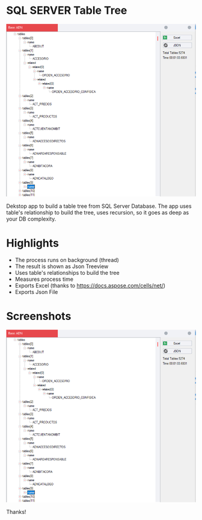 # SQL SERVER Table Tree

![Alt text](/screenshots/table_tree.png?raw=true "TableTree")

Dekstop app to build a table tree from SQL Server Database.
The app uses table's relationship to build the tree, uses recursion, so it goes as deep as your DB complexity.

# Highlights
- The process runs on background (thread)
- The result is shown as Json Treeview
- Uses table's relationships to build the tree
- Measures process time
- Exports Excel (thanks to https://docs.aspose.com/cells/net/)
- Exports Json File

# Screenshots
![Alt text](/screenshots/table_tree.png?raw=true "TableTree")

Thanks!
